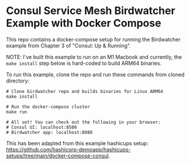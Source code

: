 # Consul Service Mesh Birdwatcher Example with Docker Compose

This repo contains a docker-compose setup for running the Birdwatcher example from
Chapter 3 of "Consul: Up & Running".

NOTE: I've built this example to run on an M1 Macbook and currently, the `make install` step below is
hard-coded to build ARM64 binaries.

To run this example, clone the repo and run these commands from cloned directory:
```
# Clone birdwatcher repo and builds binaries for Linux ARM64
make install

# Run the docker-compose cluster
make run

# All set! You can check out the following in your browser:
# Consul UI: localhost:8500
# Birdwatcher app: localhost:8080
```

This has been adapted from this example hashicups setup: https://github.com/hashicorp-demoapp/hashicups-setups/tree/main/docker-compose-consul.
